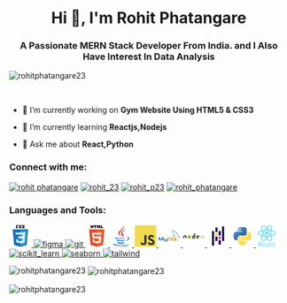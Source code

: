 <!-- <img src="[img_girl.jpg](https://webitexperts.com/images/banner1_1.gif)" alt="Coding" width="500" height="600"> -->
<h1 align="center">Hi 👋, I'm Rohit Phatangare</h1>
<h3 align="center">A Passionate MERN Stack Developer From India. and I Also Have Interest In Data Analysis</h3>
<!-- <img src="[img_girl.jpg](https://webitexperts.com/images/banner1_1.gif)" alt="Coding" width="500" height="600"> -->

<p align="left"> <img src="https://komarev.com/ghpvc/?username=rohitphatangare23&label=Profile%20views&color=0e75b6&style=flat" alt="rohitphatangare23" /> </p>

<p align="left"> <a href="https://twitter.com/" target="blank"><img src="https://img.shields.io/twitter/follow/?logo=twitter&style=for-the-badge" alt="" /></a> </p>

- 🔭 I’m currently working on **Gym Website Using HTML5 & CSS3**

- 🌱 I’m currently learning **Reactjs,Nodejs**

- 💬 Ask me about **React,Python**

<h3 align="left">Connect with me:</h3>
<p align="left">
<a href="https://linkedin.com/in/Rohit Phatangare" target="blank"><img align="center" src="https://raw.githubusercontent.com/rahuldkjain/github-profile-readme-generator/master/src/images/icons/Social/linked-in-alt.svg" alt="rohit phatangare" height="30" width="40" /></a>
<a href="https://dribbble.com/Rohit_23" target="blank"><img align="center" src="https://raw.githubusercontent.com/rahuldkjain/github-profile-readme-generator/master/src/images/icons/Social/dribbble.svg" alt="rohit_23" height="30" width="40" /></a>
<a href="https://www.codechef.com/users/Rohit_p23" target="blank"><img align="center" src="https://cdn.jsdelivr.net/npm/simple-icons@3.1.0/icons/codechef.svg" alt="rohit_p23" height="30" width="40" /></a>
<a href="https://www.leetcode.com/Rohit_Phatangare" target="blank"><img align="center" src="https://raw.githubusercontent.com/rahuldkjain/github-profile-readme-generator/master/src/images/icons/Social/leet-code.svg" alt="rohit_phatangare" height="30" width="40" /></a>
</p>

<h3 align="left">Languages and Tools:</h3>
<p align="left"> <a href="https://www.w3schools.com/css/" target="_blank" rel="noreferrer"> <img src="https://raw.githubusercontent.com/devicons/devicon/master/icons/css3/css3-original-wordmark.svg" alt="css3" width="40" height="40"/> </a> <a href="https://www.figma.com/" target="_blank" rel="noreferrer"> <img src="https://www.vectorlogo.zone/logos/figma/figma-icon.svg" alt="figma" width="40" height="40"/> </a> <a href="https://git-scm.com/" target="_blank" rel="noreferrer"> <img src="https://www.vectorlogo.zone/logos/git-scm/git-scm-icon.svg" alt="git" width="40" height="40"/> </a> <a href="https://www.w3.org/html/" target="_blank" rel="noreferrer"> <img src="https://raw.githubusercontent.com/devicons/devicon/master/icons/html5/html5-original-wordmark.svg" alt="html5" width="40" height="40"/> </a> <a href="https://www.java.com" target="_blank" rel="noreferrer"> <img src="https://raw.githubusercontent.com/devicons/devicon/master/icons/java/java-original.svg" alt="java" width="40" height="40"/> </a> <a href="https://developer.mozilla.org/en-US/docs/Web/JavaScript" target="_blank" rel="noreferrer"> <img src="https://raw.githubusercontent.com/devicons/devicon/master/icons/javascript/javascript-original.svg" alt="javascript" width="40" height="40"/> </a> <a href="https://www.mysql.com/" target="_blank" rel="noreferrer"> <img src="https://raw.githubusercontent.com/devicons/devicon/master/icons/mysql/mysql-original-wordmark.svg" alt="mysql" width="40" height="40"/> </a> <a href="https://nodejs.org" target="_blank" rel="noreferrer"> <img src="https://raw.githubusercontent.com/devicons/devicon/master/icons/nodejs/nodejs-original-wordmark.svg" alt="nodejs" width="40" height="40"/> </a> <a href="https://pandas.pydata.org/" target="_blank" rel="noreferrer"> <img src="https://raw.githubusercontent.com/devicons/devicon/2ae2a900d2f041da66e950e4d48052658d850630/icons/pandas/pandas-original.svg" alt="pandas" width="40" height="40"/> </a> <a href="https://www.python.org" target="_blank" rel="noreferrer"> <img src="https://raw.githubusercontent.com/devicons/devicon/master/icons/python/python-original.svg" alt="python" width="40" height="40"/> </a> <a href="https://reactjs.org/" target="_blank" rel="noreferrer"> <img src="https://raw.githubusercontent.com/devicons/devicon/master/icons/react/react-original-wordmark.svg" alt="react" width="40" height="40"/> </a> <a href="https://scikit-learn.org/" target="_blank" rel="noreferrer"> <img src="https://upload.wikimedia.org/wikipedia/commons/0/05/Scikit_learn_logo_small.svg" alt="scikit_learn" width="40" height="40"/> </a> <a href="https://seaborn.pydata.org/" target="_blank" rel="noreferrer"> <img src="https://seaborn.pydata.org/_images/logo-mark-lightbg.svg" alt="seaborn" width="40" height="40"/> </a> <a href="https://tailwindcss.com/" target="_blank" rel="noreferrer"> <img src="https://www.vectorlogo.zone/logos/tailwindcss/tailwindcss-icon.svg" alt="tailwind" width="40" height="40"/> </a> </p>

<p><img align="left" src="https://github-readme-stats.vercel.app/api/top-langs?username=rohitphatangare23&show_icons=true&locale=en&layout=compact" alt="rohitphatangare23" /></p>

<p>&nbsp;<img align="center" src="https://github-readme-stats.vercel.app/api?username=rohitphatangare23&show_icons=true&locale=en" alt="rohitphatangare23" /></p>

<p><img align="center" src="https://github-readme-streak-stats.herokuapp.com/?user=rohitphatangare23&" alt="rohitphatangare23" /></p>
